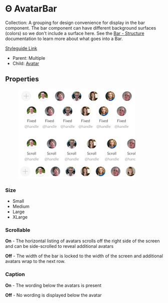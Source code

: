 # Θ AvatarBar

Collection: A grouping for design convenience for display in the bar component. The bar component can have different background surfaces (colors) so we don't include a surface here. See the [Bar - Structure](../../components/content-bar.md) documentation to learn more about what goes into a Bar.

[Styleguide Link](https://zpl.io/aXyGkBK)

* Parent: Multiple
* Child: [Avatar](./)

## Properties

<figure><img src="../../../.gitbook/assets/Avatar Bar.png" alt=""><figcaption></figcaption></figure>

### Size

* Small
* Medium
* Large
* XLarge

### Scrollable

**On** - The horizontal listing of avatars scrolls off the right side of the screen and can be side-scrolled to reveal additional avatars

**Off** - The width of the bar is locked to the width of the screen and additional avatars wrap to the next row.

### Caption

**On** - The wording below the avatars is present

**Off** - No wording is displayed below the avatar
